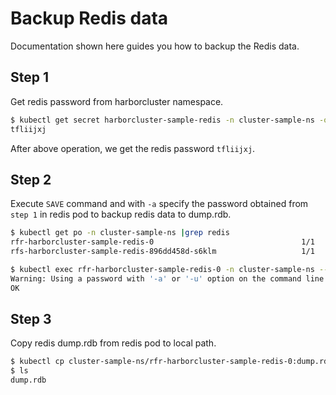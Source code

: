 # Backup Redis data

Documentation shown here guides you how to backup the Redis data.

## Step 1

Get redis password from harborcluster namespace.

```bash
$ kubectl get secret harborcluster-sample-redis -n cluster-sample-ns -o jsonpath='{.data.password}' | base64 --decode
tfliijxj
```

After above operation, we get the redis password `tfliijxj`.

## Step 2

Execute `SAVE` command and with `-a` specify the password obtained from `step 1`   in redis pod to backup redis data to dump.rdb.

```bash
$ kubectl get po -n cluster-sample-ns |grep redis
rfr-harborcluster-sample-redis-0                                 1/1     Running   0          3h10m
rfs-harborcluster-sample-redis-896dd458d-s6klm                   1/1     Running   0          3h10m

$ kubectl exec rfr-harborcluster-sample-redis-0 -n cluster-sample-ns -- redis-cli SAVE -a tfliijxj
Warning: Using a password with '-a' or '-u' option on the command line interface may not be safe.
OK
```

## Step 3

Copy redis dump.rdb from redis pod to local path.

```bash
$ kubectl cp cluster-sample-ns/rfr-harborcluster-sample-redis-0:dump.rdb dump.rdb
$ ls
dump.rdb
```
